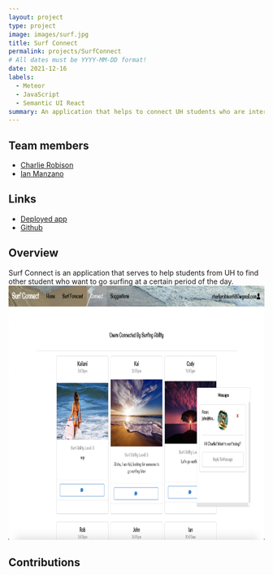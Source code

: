 ```yaml
---
layout: project
type: project
image: images/surf.jpg
title: Surf Connect
permalink: projects/SurfConnect
# All dates must be YYYY-MM-DD format!
date: 2021-12-16
labels:
  - Meteor
  - JavaScript
  - Semantic UI React
summary: An application that helps to connect UH students who are interested in surfing.
---
```

                           

## Team members
- [Charlie Robison](https://charlie-robison.github.io/)
- [Ian Manzano](https://ianbm.github.io/) 

## Links
- [Deployed app](https://surf-connect.xyz)
- [Github](https://github.com/surf-connect)

## Overview
Surf Connect is an application that serves to help students from UH to find other student who want to go surfing at a certain period of the day.
<img class="right float" src="../images/final-connect-page-pic.png" width="700" height="500">

## Contributions




